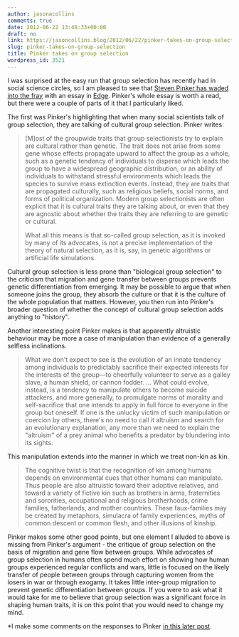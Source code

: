 ```yaml
---
author: jasonacollins
comments: true
date: 2012-06-22 13:40:33+00:00
draft: no
link: https://jasoncollins.blog/2012/06/22/pinker-takes-on-group-selection/
slug: pinker-takes-on-group-selection
title: Pinker takes on group selection
wordpress_id: 3521
---
```


I was surprised at the easy run that group selection has recently had in social science circles, so I am pleased to see that [Steven Pinker has waded into the fray](http://edge.org/conversation/the-false-allure-of-group-selection) with an essay in [Edge](http://edge.org/). Pinker's whole essay is worth a read, but there were a couple of parts of it that I particularly liked.

The first was Pinker's highlighting that when many social scientists talk of group selection, they are talking of cultural group selection. Pinker writes:


<blockquote>[M]ost of the groupwide traits that group selectionists try to explain are cultural rather than genetic. The trait does not arise from some gene whose effects propagate upward to affect the group as a whole, such as a genetic tendency of individuals to disperse which leads the group to have a widespread geographic distribution, or an ability of individuals to withstand stressful environments which leads the species to survive mass extinction events. Instead, they are traits that are propagated culturally, such as religious beliefs, social norms, and forms of political organization. Modern group selectionists are often explicit that it is cultural traits they are talking about, or even that they are agnostic about whether the traits they are referring to are genetic or cultural.

What all this means is that so-called group selection, as it is invoked by many of its advocates, is not a precise implementation of the theory of natural selection, as it is, say, in genetic algorithms or artificial life simulations.</blockquote>


Cultural group selection is less prone than "biological group selection" to the criticism that migration and gene transfer between groups prevents genetic differentiation from emerging. It may be possible to argue that when someone joins the group, they absorb the culture or that it is the culture of the whole population that matters. However, you then run into Pinker's broader question of whether the concept of cultural group selection adds anything to "history".

Another interesting point Pinker makes is that apparently altruistic behaviour may be more a case of manipulation than evidence of a generally selfless inclinations.


<blockquote>What we don't expect to see is the evolution of an innate tendency among individuals to predictably sacrifice their expected interests for the interests of the group—to cheerfully volunteer to serve as a galley slave, a human shield, or cannon fodder. ... What could evolve, instead, is a tendency to manipulate others to become suicide attackers, and more generally, to promulgate norms of morality and self-sacrifice that one intends to apply in full force to everyone in the group but oneself. If one is the unlucky victim of such manipulation or coercion by others, there's no need to call it altruism and search for an evolutionary explanation, any more than we need to explain the "altruism" of a prey animal who benefits a predator by blundering into its sights.</blockquote>


This manipulation extends into the manner in which we treat non-kin as kin.


<blockquote>The cognitive twist is that the recognition of kin among humans depends on environmental cues that other humans can manipulate. Thus people are also altruistic toward their adoptive relatives, and toward a variety of fictive kin such as brothers in arms, fraternities and sororities, occupational and religious brotherhoods, crime families, fatherlands, and mother countries. These faux-families may be created by metaphors, simulacra of family experiences, myths of common descent or common flesh, and other illusions of kinship.</blockquote>


Pinker makes some other good points, but one element I alluded to above is missing from Pinker's argument - the critique of group selection on the basis of migration and gene flow between groups. While advocates of group selection in humans often spend much effort on showing how human groups experienced regular conflicts and wars, little is focused on the likely transfer of people between groups through capturing women from the losers in war or through exogamy. It takes little inter-group migration to prevent genetic differentiation between groups. If you were to ask what it would take for me to believe that group selection was a significant force in shaping human traits, it is on this point that you would need to change my mind.

*I make some comments on the responses to Pinker [in this later post](https://jasoncollins.blog/2012/07/labelling-cultural-group-selection/).
